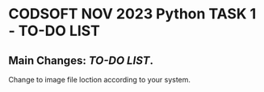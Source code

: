 # CODSOFT NOV 2023 Python TASK 1 - TO-DO LIST

## Main Changes: *TO-DO LIST*.

Change to image file loction according to your system.
